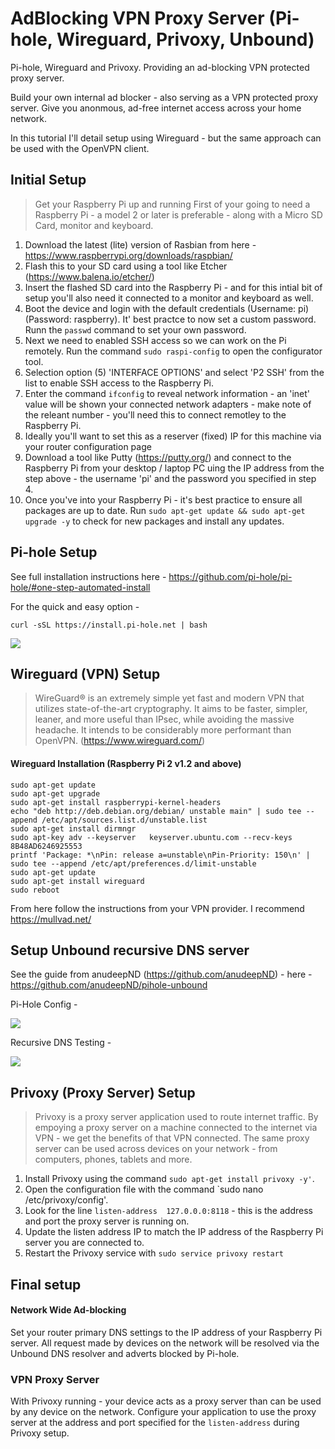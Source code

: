 # AdBlocking VPN Proxy Server (Pi-hole, Wireguard, Privoxy, Unbound)
Pi-hole, Wireguard and Privoxy. Providing an ad-blocking VPN protected proxy server.

Build your own internal ad blocker - also serving as a VPN protected proxy server. Give you anonmous, ad-free internet access across your home network. 

In this tutorial I'll detail setup using Wireguard - but the same approach can be used with the OpenVPN client.

## Initial Setup
>Get your Raspberry Pi up and running
First of your going to need a Raspberry Pi - a model 2 or later is preferable - along with a Micro SD Card, monitor and keyboard.

1. Download the latest (lite) version of Rasbian from here - https://www.raspberrypi.org/downloads/raspbian/
2. Flash this to your SD card using a tool like Etcher (https://www.balena.io/etcher/)
3. Insert the flashed SD card into the Raspberry Pi - and for this intial bit of setup you'll also need it connected to a monitor and keyboard as well.
4. Boot the device and login with the default credentials (Username: pi) (Password: raspberry). It' best practce to now set a custom password. Runn the `passwd` command to set your own password.
5. Next we need to enabled SSH access so we can work on the Pi remotely. Run the command `sudo raspi-config` to open the configurator tool.
6. Selection option (5) 'INTERFACE OPTIONS' and select 'P2 SSH' from the list to enable SSH access to the Raspberry Pi.
7. Enter the command `ifconfig` to reveal network information - an 'inet' value will be shown your connected network adapters - make note of the releant number - you'll need this to connect remotley to the Raspberry Pi.
9. Ideally you'll want to set this as a reserver (fixed) IP for this machine via your router configuration page
10. Download a tool like Putty (https://putty.org/) and connect to the Raspberry Pi from your desktop / laptop PC uing the IP address from the step above - the username 'pi' and the password you specified in step 4.
10. Once you've into your Raspberry Pi - it's best practice to ensure all packages are up to date. Run `sudo apt-get update && sudo apt-get upgrade -y` to check for new packages and install any updates.

## Pi-hole Setup

See full installation instructions here - https://github.com/pi-hole/pi-hole/#one-step-automated-install

For the quick and easy option -

```console
curl -sSL https://install.pi-hole.net | bash
```

<img src="https://i.imgur.com/7LN7cuN.png">

## Wireguard (VPN) Setup
>WireGuard® is an extremely simple yet fast and modern VPN that utilizes state-of-the-art cryptography. It aims to be faster, simpler, leaner, and more useful than IPsec, while avoiding the massive headache. It intends to be considerably more performant than OpenVPN. (https://www.wireguard.com/)

#### Wireguard Installation (Raspberry Pi 2 v1.2 and above)
```console
sudo apt-get update
sudo apt-get upgrade 
sudo apt-get install raspberrypi-kernel-headers
echo "deb http://deb.debian.org/debian/ unstable main" | sudo tee --append /etc/apt/sources.list.d/unstable.list
sudo apt-get install dirmngr 
sudo apt-key adv --keyserver   keyserver.ubuntu.com --recv-keys 8B48AD6246925553 
printf 'Package: *\nPin: release a=unstable\nPin-Priority: 150\n' | sudo tee --append /etc/apt/preferences.d/limit-unstable
sudo apt-get update
sudo apt-get install wireguard 
sudo reboot
```
From here follow the instructions from your VPN provider. I recommend https://mullvad.net/

## Setup Unbound recursive DNS server

See the guide from anudeepND (https://github.com/anudeepND) - here - https://github.com/anudeepND/pihole-unbound

Pi-Hole Config -

<img src="https://i.imgur.com/DBHbprK.png">

Recursive DNS Testing -

<img src="https://i.imgur.com/1SmoXfX.png">

## Privoxy (Proxy Server) Setup
>Privoxy is a proxy server application used to route internet traffic. By empoying a proxy server on a machine connected to the internet via VPN - we get the benefits of that VPN connected. The same proxy server can be used across devices on your network - from computers, phones, tablets and more.

1. Install Privoxy using the command `sudo apt-get install privoxy -y'`.
2. Open the configuration file with the command `sudo nano /etc/privoxy/config'.
3. Look for the line `listen-address  127.0.0.0:8118` - this is the address and port the proxy server is running on.
4. Update the listen address IP to match the IP address of the Raspberry Pi server you are connected to.
5. Restart the Privoxy service with `sudo service privoxy restart`

## Final setup

#### Network Wide Ad-blocking

Set your router primary DNS settings to the IP address of your Raspberry Pi server. All request made by devices on the network will be resolved via the Unbound DNS resolver and adverts blocked by Pi-hole.

### VPN Proxy Server

With Privoxy running - your device acts as a proxy server than can be used by any device on the network. Configure your application to use the proxy server at the address and port specified for the `listen-address` during Privoxy setup.
